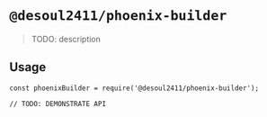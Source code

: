 # `@desoul2411/phoenix-builder`

> TODO: description

## Usage

```
const phoenixBuilder = require('@desoul2411/phoenix-builder');

// TODO: DEMONSTRATE API
```
